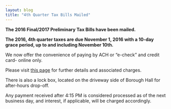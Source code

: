 ```yaml
---
layout: blog
title: "4th Quarter Tax Bills Mailed"
---
```


**The 2016 Final/2017 Preliminary Tax Bills have been mailed.**

**The 2016, 4th quarter taxes are due November 1, 2016 with a 10-day grace period, up to and including November 10th.**

We now offer the convenience of paying by ACH or “e-check” and credit card- online only.

Please visit [this page](/departments/tax-collector/online-payments/) for further details and associated charges.

There is also a lock box, located on the driveway side of Borough Hall for after-hours drop-off. 

Any payment received after 4:15 PM is considered processed as of the next business day, and interest, if applicable, will be charged accordingly.
